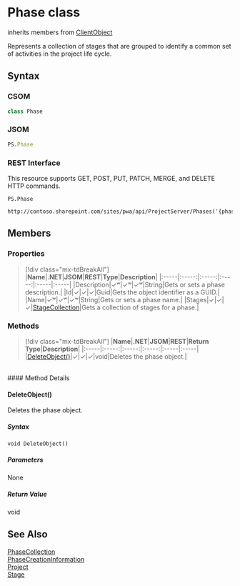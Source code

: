 [comment]: # (Name:Phase)
[comment]: # (Name:Microsoft.ProjectServer.Phase)
[comment]: # (Type:class)
[comment]: # (Status:Verified)

# <a name="name"></a>Phase class

inherits members from [ClientObject](https://msdn.microsoft.com/en-us/library/microsoft.sharepoint.client.clientobject.aspx)<br/>

<a name="description"></a>Represents a collection of stages that are grouped to identify a common set of activities in the project life cycle.

## <a name="syntax"></a>Syntax

### CSOM

```cs
class Phase 
```
### JSOM

```javascript
PS.Phase
```
### REST Interface

This resource supports GET, POST, PUT, PATCH, MERGE, and DELETE HTTP commands.

```
PS.Phase

http://contoso.sharepoint.com/sites/pwa/api/ProjectServer/Phases('{phaseid}')
```

## <a name="members"></a>Members

### <a name="properties"></a>Properties
> [!div class="mx-tdBreakAll"]
|**Name**|**.NET**|**JSOM**|**REST**|**Type**|**Description**|
|:-----|:-----:|:-----:|:-----:|:-----|:-----|
|<a name="Description"></a>Description|&#x2713;&#x02B7;|&#x2713;&#x02B7;|&#x2713;&#x02B7;|String|Gets or sets a phase description.|
|<a name="Id"></a>Id|&#x2713;|&#x2713;|&#x2713;|Guid|Gets the object identifier as a GUID.|
|<a name="Name"></a>Name|&#x2713;&#x02B7;|&#x2713;&#x02B7;|&#x2713;&#x02B7;|String|Gets or sets a phase name.|
|<a name="Stages"></a>Stages|&#x2713;|&#x2713;|&#x2713;|[StageCollection](StageCollection.md)|Gets a collection of stages for a phase.|

### <a name="methods"></a>Methods
> [!div class="mx-tdBreakAll"]
|**Name**|**.NET**|**JSOM**|**REST**|**Return Type**|**Description**|
|:-----|:-----:|:-----:|:-----:|:-----|:-----|
|[DeleteObject()](#DeleteObject__)|&#x2713;|&#x2713;|&#x2713;|void|Deletes the phase object.|

<br/>
#### Method Details

#### <a name="DeleteObject__"></a>DeleteObject()
 
Deletes the phase object.

##### Syntax

```
void DeleteObject()
```

##### Parameters

None

##### Return Value

void

## <a name="seeAlso"></a>See Also

[PhaseCollection](PhaseCollection.md)<br/>
[PhaseCreationInformation](PhaseCreationInformation.md)<br/>
[Project](Project.md)<br/>
[Stage](Stage.md)<br/>
